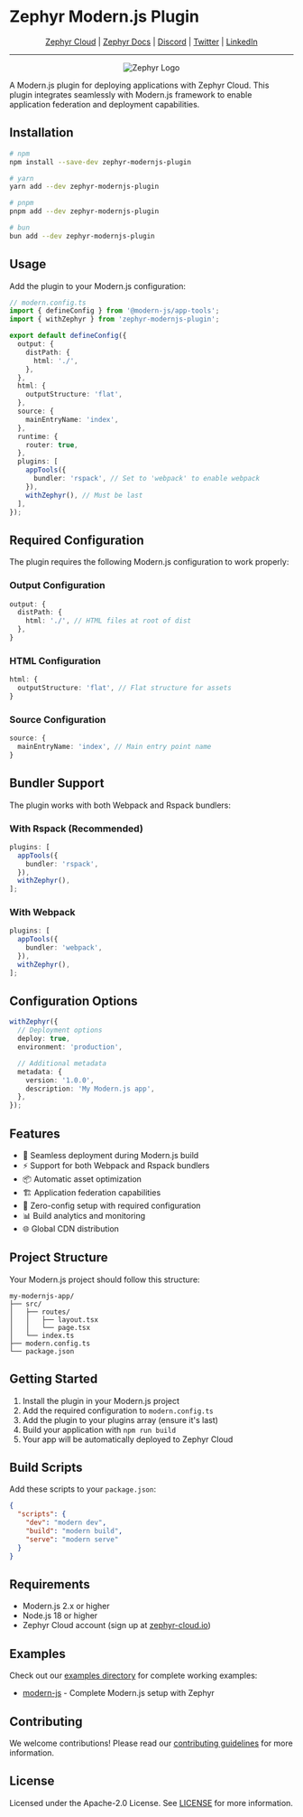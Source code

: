 # Zephyr Modern.js Plugin

<div align="center">

[Zephyr Cloud](https://zephyr-cloud.io) | [Zephyr Docs](https://docs.zephyr-cloud.io) | [Discord](https://zephyr-cloud.io/discord) | [Twitter](https://x.com/ZephyrCloudIO) | [LinkedIn](https://www.linkedin.com/company/zephyr-cloud/)

<hr/>
<img src="https://cdn.prod.website-files.com/669061ee3adb95b628c3acda/66981c766e352fe1f57191e2_Opengraph-zephyr.png" alt="Zephyr Logo" />
</div>

A Modern.js plugin for deploying applications with Zephyr Cloud. This plugin integrates seamlessly with Modern.js framework to enable application federation and deployment capabilities.

## Installation

```bash
# npm
npm install --save-dev zephyr-modernjs-plugin

# yarn
yarn add --dev zephyr-modernjs-plugin

# pnpm
pnpm add --dev zephyr-modernjs-plugin

# bun
bun add --dev zephyr-modernjs-plugin
```

## Usage

Add the plugin to your Modern.js configuration:

```typescript
// modern.config.ts
import { defineConfig } from '@modern-js/app-tools';
import { withZephyr } from 'zephyr-modernjs-plugin';

export default defineConfig({
  output: {
    distPath: {
      html: './',
    },
  },
  html: {
    outputStructure: 'flat',
  },
  source: {
    mainEntryName: 'index',
  },
  runtime: {
    router: true,
  },
  plugins: [
    appTools({
      bundler: 'rspack', // Set to 'webpack' to enable webpack
    }),
    withZephyr(), // Must be last
  ],
});
```

## Required Configuration

The plugin requires the following Modern.js configuration to work properly:

### Output Configuration

```typescript
output: {
  distPath: {
    html: './', // HTML files at root of dist
  },
}
```

### HTML Configuration

```typescript
html: {
  outputStructure: 'flat', // Flat structure for assets
}
```

### Source Configuration

```typescript
source: {
  mainEntryName: 'index', // Main entry point name
}
```

## Bundler Support

The plugin works with both Webpack and Rspack bundlers:

### With Rspack (Recommended)

```typescript
plugins: [
  appTools({
    bundler: 'rspack',
  }),
  withZephyr(),
];
```

### With Webpack

```typescript
plugins: [
  appTools({
    bundler: 'webpack',
  }),
  withZephyr(),
];
```

## Configuration Options

```typescript
withZephyr({
  // Deployment options
  deploy: true,
  environment: 'production',

  // Additional metadata
  metadata: {
    version: '1.0.0',
    description: 'My Modern.js app',
  },
});
```

## Features

- 🚀 Seamless deployment during Modern.js build
- ⚡ Support for both Webpack and Rspack bundlers
- 📦 Automatic asset optimization
- 🏗️ Application federation capabilities
- 🔧 Zero-config setup with required configuration
- 📊 Build analytics and monitoring
- 🌐 Global CDN distribution

## Project Structure

Your Modern.js project should follow this structure:

```
my-modernjs-app/
├── src/
│   ├── routes/
│   │   ├── layout.tsx
│   │   └── page.tsx
│   └── index.ts
├── modern.config.ts
└── package.json
```

## Getting Started

1. Install the plugin in your Modern.js project
2. Add the required configuration to `modern.config.ts`
3. Add the plugin to your plugins array (ensure it's last)
4. Build your application with `npm run build`
5. Your app will be automatically deployed to Zephyr Cloud

## Build Scripts

Add these scripts to your `package.json`:

```json
{
  "scripts": {
    "dev": "modern dev",
    "build": "modern build",
    "serve": "modern serve"
  }
}
```

## Requirements

- Modern.js 2.x or higher
- Node.js 18 or higher
- Zephyr Cloud account (sign up at [zephyr-cloud.io](https://zephyr-cloud.io))

## Examples

Check out our [examples directory](../../examples/) for complete working examples:

- [modern-js](../../examples/modern-js/) - Complete Modern.js setup with Zephyr

## Contributing

We welcome contributions! Please read our [contributing guidelines](../../CONTRIBUTING.md) for more information.

## License

Licensed under the Apache-2.0 License. See [LICENSE](LICENSE) for more information.
